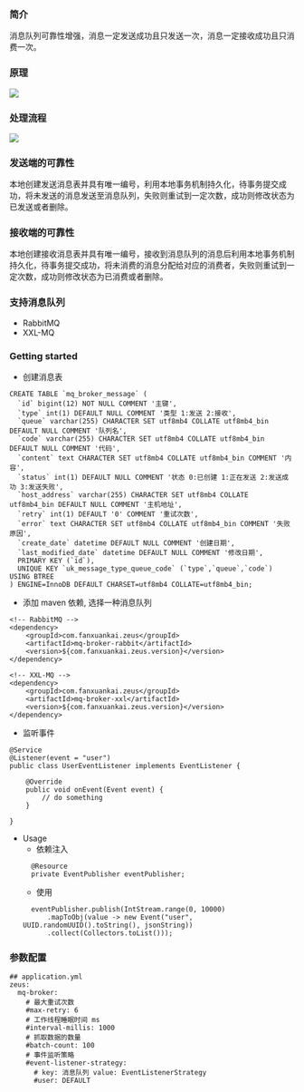 ### 简介
消息队列可靠性增强，消息一定发送成功且只发送一次，消息一定接收成功且只消费一次。

### 原理
![](http://processon.com/chart_image/5ec55550f346fb6907090118.png?_=1590034254430)

### 处理流程
![](http://processon.com/chart_image/5ec29045e401fd16f4445959.png?_=1590034271735)

### 发送端的可靠性
本地创建发送消息表并具有唯一编号，利用本地事务机制持久化，待事务提交成功，将未发送的消息发送至消息队列，失败则重试到一定次数，成功则修改状态为已发送或者删除。
### 接收端的可靠性
本地创建接收消息表并具有唯一编号，接收到消息队列的消息后利用本地事务机制持久化，待事务提交成功，将未消费的消息分配给对应的消费者，失败则重试到一定次数，成功则修改状态为已消费或者删除。

### 支持消息队列
- RabbitMQ
- XXL-MQ

### Getting started
- 创建消息表
```
CREATE TABLE `mq_broker_message` (
  `id` bigint(12) NOT NULL COMMENT '主键',
  `type` int(1) DEFAULT NULL COMMENT '类型 1:发送 2:接收',
  `queue` varchar(255) CHARACTER SET utf8mb4 COLLATE utf8mb4_bin DEFAULT NULL COMMENT '队列名',
  `code` varchar(255) CHARACTER SET utf8mb4 COLLATE utf8mb4_bin DEFAULT NULL COMMENT '代码',
  `content` text CHARACTER SET utf8mb4 COLLATE utf8mb4_bin COMMENT '内容',
  `status` int(1) DEFAULT NULL COMMENT '状态 0:已创建 1:正在发送 2:发送成功 3:发送失败',
  `host_address` varchar(255) CHARACTER SET utf8mb4 COLLATE utf8mb4_bin DEFAULT NULL COMMENT '主机地址',
  `retry` int(1) DEFAULT '0' COMMENT '重试次数',
  `error` text CHARACTER SET utf8mb4 COLLATE utf8mb4_bin COMMENT '失败原因',
  `create_date` datetime DEFAULT NULL COMMENT '创建日期',
  `last_modified_date` datetime DEFAULT NULL COMMENT '修改日期',
  PRIMARY KEY (`id`),
  UNIQUE KEY `uk_message_type_queue_code` (`type`,`queue`,`code`) USING BTREE
) ENGINE=InnoDB DEFAULT CHARSET=utf8mb4 COLLATE=utf8mb4_bin;
```
- 添加 maven 依赖, 选择一种消息队列
```
<!-- RabbitMQ -->
<dependency>
    <groupId>com.fanxuankai.zeus</groupId>
    <artifactId>mq-broker-rabbit</artifactId>
    <version>${com.fanxuankai.zeus.version}</version>
</dependency>

<!-- XXL-MQ -->
<dependency>
    <groupId>com.fanxuankai.zeus</groupId>
    <artifactId>mq-broker-xxl</artifactId>
    <version>${com.fanxuankai.zeus.version}</version>
</dependency>
```
- 监听事件
```
@Service
@Listener(event = "user")
public class UserEventListener implements EventListener {

    @Override
    public void onEvent(Event event) {
        // do something
    }

}
```
- Usage
    - 依赖注入 
    ```
      @Resource
      private EventPublisher eventPublisher;
    ```
    - 使用
    ```
      eventPublisher.publish(IntStream.range(0, 10000)
          .mapToObj(value -> new Event("user", UUID.randomUUID().toString(), jsonString))
          .collect(Collectors.toList()));
    ```

### 参数配置
```
## application.yml
zeus:
  mq-broker:
    # 最大重试次数
    #max-retry: 6
    # 工作线程睡眠时间 ms
    #interval-millis: 1000
    # 抓取数据的数量
    #batch-count: 100
    # 事件监听策略
    #event-listener-strategy:
      # key: 消息队列 value: EventListenerStrategy
      #user: DEFAULT
```